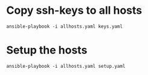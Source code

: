 # Copy ssh-keys to all hosts

`ansible-playbook -i allhosts.yaml keys.yaml`

# Setup the hosts

`ansible-playbook -i allhosts.yaml setup.yaml`
